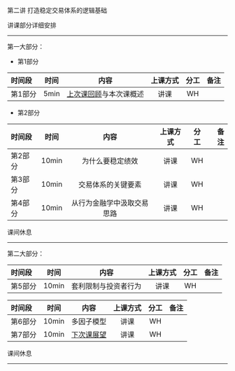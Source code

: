 第二讲  打造稳定交易体系的逻辑基础

讲课部分详细安排

---

第一大部分：

* 第1部分  

| 时间段 | 时间 | 内容 | 上课方式 | 分工 | 备注 |
| :---      |   :----:    |   :----:    |    :----:    |   :----:    |      ---: |
| 第1部分  | 5min | [上次课回顾](../WW1/WW1-Quant.md)与本次课概述 |   讲课    | WH  |  |

* 第2部分 

| 时间段 | 时间 | 内容        | 上课方式 | 分工 | 备注 |
| :---      |   :----:    |   :----:    |    :----:    |   :----:    |      ---: |
| 第2部分 | 10min | 为什么要稳定绩效 | 讲课 |  WH |  |
| 第3部分 | 10min | 交易体系的关键要素 | 讲课 |  WH |  |
| 第4部分 | 10min | 从行为金融学中汲取交易思路 | 讲课 |  WH |  |

课间休息

---

第二大部分：

| 时间段 | 时间 | 内容 | 上课方式 | 分工 | 备注 |
| :---      |   :----:    |   :----:    |    :----:    |   :----:    |      ---: |
| 第5部分 | 10min | 套利限制与投资者行为 | 讲课     | WH   |      |


| 时间段 | 时间 | 内容 | 上课方式 | 分工 | 备注 |
| :---      |   :----:    |   :----:    |    :----:    |   :----:    |      ---: |
| 第6部分 | 10min | 多因子模型 | 讲课     | WH   |  |
| 第7部分 | 10min | [下次课展望](../WW3/WW3-Quant.md) | 讲课     | WH   |  |

课间休息

---


